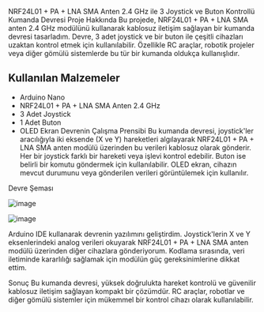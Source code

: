 NRF24L01 + PA + LNA SMA Anten 2.4 GHz ile 3 Joystick ve Buton Kontrollü Kumanda Devresi
Proje Hakkında
Bu projede, NRF24L01 + PA + LNA SMA anten 2.4 GHz modülünü kullanarak kablosuz iletişim sağlayan bir kumanda devresi tasarladım. Devre, 3 adet joystick ve bir buton ile çeşitli cihazları uzaktan kontrol etmek için kullanılabilir. Özellikle RC araçlar, robotik projeler veya diğer gömülü sistemlerde bu tür bir kumanda oldukça kullanışlıdır.


## Kullanılan Malzemeler
- Arduino Nano
- NRF24L01 + PA + LNA SMA Anten 2.4 GHz
- 3 Adet Joystick
- 1 Adet Buton
- OLED Ekran
Devrenin Çalışma Prensibi
Bu kumanda devresi, joystick'ler aracılığıyla iki eksende (X ve Y) hareketleri algılayarak NRF24L01 + PA + LNA SMA anten modülü üzerinden bu verileri kablosuz olarak gönderir. Her bir joystick farklı bir hareketi veya işlevi kontrol edebilir. Buton ise belirli bir komutu göndermek için kullanılabilir. OLED ekran, cihazın mevcut durumunu veya gönderilen verileri görüntülemek için kullanılır.

Devre Şeması

![image](https://github.com/user-attachments/assets/1aabae18-ec42-4a12-ba2c-859de21e1d5c)


![image](https://github.com/user-attachments/assets/cd200721-d26c-4b28-b643-132cc4993dc3)


Arduino IDE kullanarak devrenin yazılımını geliştirdim. Joystick'lerin X ve Y eksenlerindeki analog verileri okuyarak NRF24L01 + PA + LNA SMA anten modülü üzerinden diğer cihazlara gönderiyorum. Kodlama sırasında, veri iletiminde kararlılığı sağlamak için modülün güç gereksinimlerine dikkat ettim.

Sonuç
Bu kumanda devresi, yüksek doğrulukta hareket kontrolü ve güvenilir kablosuz iletişim sağlayan kompakt bir çözümdür. RC araçlar, robotlar ve diğer gömülü sistemler için mükemmel bir kontrol cihazı olarak kullanılabilir.

